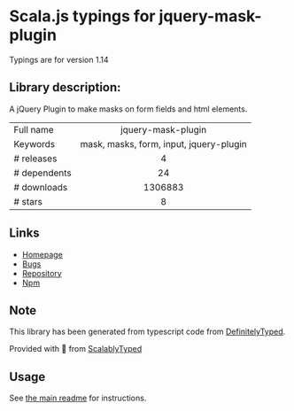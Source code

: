 
# Scala.js typings for jquery-mask-plugin

Typings are for version 1.14

## Library description:
A jQuery Plugin to make masks on form fields and html elements.

|                    |                 |
| ------------------ | :-------------: |
| Full name          | jquery-mask-plugin |
| Keywords           | mask, masks, form, input, jquery-plugin |
| # releases         | 4 |
| # dependents       | 24 |
| # downloads        | 1306883 |
| # stars            | 8 |

## Links
- [Homepage](http://igorescobar.github.io/jQuery-Mask-Plugin/)
- [Bugs](https://github.com/igorescobar/jQuery-Mask-Plugin/issues)
- [Repository](https://github.com/igorescobar/jQuery-Mask-Plugin)
- [Npm](https://www.npmjs.com/package/jquery-mask-plugin)
    


## Note
This library has been generated from typescript code from [DefinitelyTyped](https://definitelytyped.org).

Provided with :purple_heart: from [ScalablyTyped](https://github.com/oyvindberg/ScalablyTyped)

## Usage
See [the main readme](../../readme.md) for instructions.


